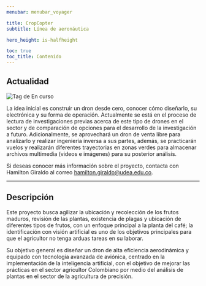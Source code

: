 ```yaml
---
menubar: menubar_voyager

title: CropCopter
subtitle: Línea de aeronáutica

hero_height: is-halfheight

toc: true
toc_title: Contenido
---
```

<link href="../../../assets/css/custom.css" rel="stylesheet" type="text/css">
<style>
  .hero.is-primary.is-bold {
    background-color: #1d4b73ff;
    background-image: none;
  }
</style>
<!-- <figure align="center"> 
    <img src="../../img/cropcopter.jpg" width="60%" height="60%">
</figure> -->


## Actualidad
<img class="badges" src="https://img.shields.io/badge/-En%20curso-FFDD56" alt="Tag de En curso">

La idea inicial es construir un dron desde cero, conocer cómo diseñarlo, su electrónica y su forma de operación. Actualmente se está en el proceso de lectura de investigaciones previas acerca de este tipo de drones en el sector y de comparación de opciones para el desarrollo de la investigación a futuro. Adicionalmente, se aprovechará un dron de venta libre para analizarlo y realizar ingeniería inversa a sus partes, además, se practicarán vuelos y realizarán diferentes trayectorias en zonas verdes para almacenar archivos multimedia (videos e imágenes) para su posterior análisis.

Si deseas conocer más información sobre el proyecto, contacta con Hamilton Giraldo al correo [<u>hamilton.giraldo@udea.edu.co</u>](mailto:hamilton.giraldo@udea.edu.co).

---

## Descripción
Este proyecto busca agilizar la ubicación y recolección de los frutos maduros, revisión de las plantas, existencia de plagas y ubicación de diferentes tipos de frutos, con un enfoque principal a la planta del café; la identificación con visión artificial es uno de los objetivos principales para que el agricultor no tenga arduas tareas en su laborar.

Su objetivo general es diseñar un dron de alta eficiencia aerodinámica y equipado con tecnología avanzada de aviónica, centrado en la implementación de la inteligencia artificial, con el objetivo de mejorar las prácticas en el sector agricultor Colombiano por medio del análisis de plantas en el sector de la agricultura de precisión.



<!-- ## Objetivos del proyecto
- Objetivo 1
- Objetivo 2 -->


<!-- ## Documentación
(si aplicable) Descarga de manual, articulos, etc. -->
